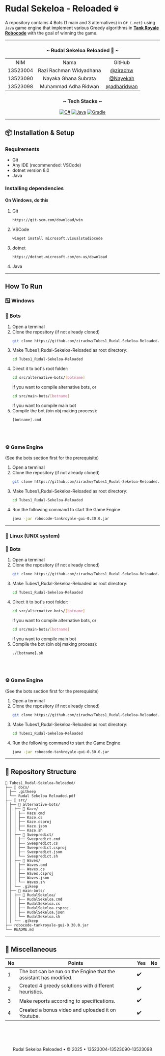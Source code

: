 # Rudal Sekeloa - Reloaded 💀
A repository contains 4 Bots (1 main and 3 alternatives) in `C# (.net)` using `Java` game engine that implement various Greedy algorithms in [**Tank Royale Robocode**](https://robocode-dev.github.io/tank-royale/) with the goal of winning the game. 

---

<!-- CONTRIBUTOR -->
<div align="center" id="contributor">
  <strong>
    <h3>~ Rudal Sekeloa Reloaded 🚀 ~</h3>
    <table align="center">
      <tr align="center">
        <td>NIM</td>
        <td>Nama</td>
        <td>GitHub</td>
      </tr>
      <tr align="center">
        <td>13523004</td>
        <td>Razi Rachman Widyadhana</td>
        <td><a href="https://github.com/zirachw">@zirachw</a></td>
      </tr>
      <tr align="center">
        <td>13523090</td>
        <td>Nayaka Ghana Subrata</td>
        <td><a href="https://github.com/Nayekah">@Nayekah</a></td>
      </tr>
      <tr align="center">
        <td>13523098</td>
        <td>Muhammad Adha Ridwan</td>
        <td><a href="https://github.com/adharidwan">@adharidwan</a></td>
      </tr>
    </table>
  </strong>
</div>

<div align="center">
  <h3 align="center">~ Tech Stacks ~ </h3>

  <p align="center">

[![C#](https://img.shields.io/badge/c%23-%23239120.svg?style=for-the-badge&logo=csharp&logoColor=white)][Csharp-url]
[![Java](https://img.shields.io/badge/java-%23ED8B00.svg?style=for-the-badge&logo=openjdk&logoColor=white)][Java-url]
[![Gradle](https://img.shields.io/badge/Gradle-02303A.svg?style=for-the-badge&logo=Gradle&logoColor=white)][Gradle-url]
  
  </p>
</div>

---

## 📦 Installation & Setup

### Requirements
- Git
- Any IDE (recommended: VSCode)
- dotnet version 8.0
- Java

### Installing dependencies

#### On Windows, do this
1. Git
      ```bash
   https://git-scm.com/download/win
   ```
2. VSCode
      ```bash
   winget install microsoft.visualstudiocode
   ```
3. dotnet
      ```bash
   https://dotnet.microsoft.com/en-us/download
   ```
4. Java

---
## How To Run

### **🪟 Windows**
### 🤖 Bots
1. Open a terminal
2. Clone the repository (if not already cloned)
      ```bash
   git clone https://github.com/zirachw/Tubes1_Rudal-Sekeloa-Reloaded.git
   ```
3. Make Tubes1_Rudal-Sekeloa-Reloaded as root directory:
      ```bash
   cd Tubes1_Rudal-Sekeloa-Reloaded
   ```
5. Direct it to bot's root folder:
   ```bash
   cd src/alternative-bots/[botname]
   ```
   if you want to compile alternative bots, or
      ```bash
   cd src/main-bots/[botname]
   ```
   if you want to compile main bot
4. Compile the bot (bin obj making process):
   ```bash
   [botname].cmd
   ```
<br/>
<br/>

### ⚙️ Game Engine
(See the bots section first for the prerequisite)

1. Open a terminal
2. Clone the repository (if not already cloned)
      ```bash
   git clone https://github.com/zirachw/Tubes1_Rudal-Sekeloa-Reloaded.git
   ```
3. Make Tubes1_Rudal-Sekeloa-Reloaded as root directory:
      ```bash
   cd Tubes1_Rudal-Sekeloa-Reloaded
   ```
4. Run the following command to start the Game Engine
   ```bash
   java -jar robocode-tankroyale-gui-0.30.0.jar
   ```
---
### **🐧 Linux (UNIX system)**
### 🤖 Bots
1. Open a terminal
2. Clone the repository (if not already cloned)
      ```bash
   git clone https://github.com/zirachw/Tubes1_Rudal-Sekeloa-Reloaded.git
   ```
3. Make Tubes1_Rudal-Sekeloa-Reloaded as root directory:
      ```bash
   cd Tubes1_Rudal-Sekeloa-Reloaded
   ```
4. Direct it to bot's root folder:
   ```bash
   cd src/alternative-bots/[botname]
   ```
   if you want to compile alternative bots, or
      ```bash
   cd src/main-bots/[botname]
   ```
   if you want to compile main bot
4. Compile the bot (bin obj making process):
   ```bash
   ./[botname].sh
   ```
<br/>
<br/>

### ⚙️ Game Engine
(See the bots section first for the prerequisite)

1. Open a terminal
2. Clone the repository (if not already cloned)
      ```bash
   git clone https://github.com/zirachw/Tubes1_Rudal-Sekeloa-Reloaded.git
   ```
3. Make Tubes1_Rudal-Sekeloa-Reloaded as root directory:
      ```bash
   cd Tubes1_Rudal-Sekeloa-Reloaded
   ```
4. Run the following command to start the Game Engine
   ```bash
   java -jar robocode-tankroyale-gui-0.30.0.jar
   ```
---
## 📱 Repository Structure
```
📂 Tubes1_Rudal-Sekeloa-Reloaded/
├── 📂 docs/
│ ├── .gitkeep
│ └── Rudal Sekeloa Reloaded.pdf
├── 📂 src/
│ ├── 📂 alternative-bots/
│ │ ├── 📂 Kaze/
│ │ │ ├── Kaze.cmd
│ │ │ ├── Kaze.cs
│ │ │ ├── Kaze.csproj
│ │ │ ├── Kaze.json
│ │ │ └── Kaze.sh
│ │ ├── 📂 Sweepredict/
│ │ │ ├── Sweepredict.cmd
│ │ │ ├── Sweepredict.cs
│ │ │ ├── Sweepredict.csproj
│ │ │ ├── Sweepredict.json
│ │ │ └── Sweepredict.sh
│ │ ├── 📂 Waves/
│ │ │ ├── Waves.cmd
│ │ │ ├── Waves.cs
│ │ │ ├── Waves.csproj
│ │ │ ├── Waves.json
│ │ │ └── Waves.sh
│ │ └── .gikeep
│ ├── 📂 main-bots/
│ │ ├── 📂 RudalSekeloa/
│ │ │ ├── RudalSekeloa.cmd
│ │ │ ├── RudalSekeloa.cs
│ │ │ ├── RudalSekeloa.csproj
│ │ │ ├── RudalSekeloa.json
│ │ │ └── RudalSekeloa.sh
│ │ └── .gikeep
├── robocode-tankroyale-gui-0.30.0.jar
└── README.md
```

---
## 📃 Miscellaneous
<div align="center">

| No | Points | Yes | No |
| --- | --- | --- | --- |
| 1 | The bot can be run on the Engine that the assistant has modified. | ✔️ | |
| 2 | Created 4 greedy solutions with different heuristics. | ✔️ | |
| 3 | Make reports according to specifications. | ✔️ | |
| 4 | Created a bonus video and uploaded it on Youtube. | ✔️ | |

</div>

<br/>
<br/>
<br/>
<br/>


<div align="center">
Rudal Sekeloa Reloaded • © 2025 • 13523004-13523090-13523098
</div>

<!-- MARKDOWN LINKS & IMAGES -->
[Csharp-url]: https://learn.microsoft.com/en-us/dotnet/csharp/
[Java-url]: https://www.java.com/en/
[Gradle-url]: https://gradle.org/
